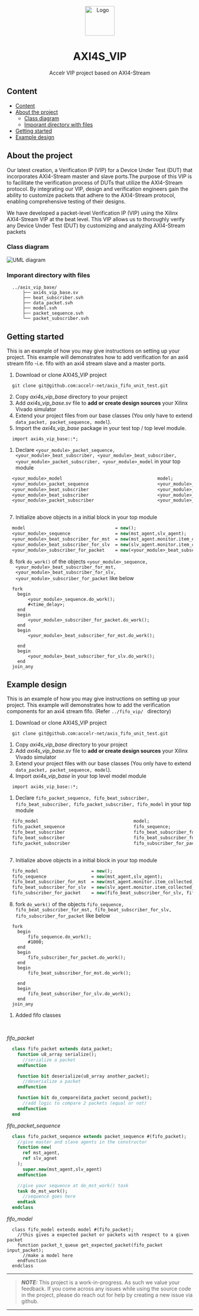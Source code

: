 <div align="center">
  <a href="https://accelr.lk/">
    <img src="https://avatars.githubusercontent.com/u/55974019?s=200&v=4" alt="Logo" width="80" height="80">
  </a>

  <h1 align="center">AXI4S_VIP</h1>

  <p align="center">
   Accelr VIP project based on AXI4-Stream
    <br />
  </p>
</div>
</p>

## Content
- [Content](#content)
- [About the project](#about-the-project)
  - [Class diagram](#class-diagram)
  - [Imporant directory with files](#imporant-directory-with-files)
- [Getting started](#getting-started)
- [Example design](#example-design)

## About the project

Our latest creation, a Verification IP (VIP) for a Device Under Test (DUT) that incorporates AXI4-Stream master and slave ports.The purpose of this VIP is to facilitate the verification process of DUTs that utilize the AXI4-Stream protocol. By integrating our VIP, design and verification engineers gain the ability to customize packets that adhere to the AXI4-Stream protocol, enabling comprehensive testing of their designs.

We have developed a packet-level Verification IP (VIP) using the Xilinx AXI4-Stream VIP at the beat level. This VIP allows us to thoroughly verify any Device Under Test (DUT) by customizing and analyzing AXI4-Stream packets
### Class diagram
![UML diagram](out/doc/design/acc_axi4s_vip.png)

### Imporant directory with files
```
  ../axis_vip_base/
      ├── axi4s_vip_base.sv
      ├── beat_subscriber.svh
      ├── data_packet.svh
      ├── model.svh
      ├── packet_sequence.svh
      └── packet_subscriber.svh
```

## Getting started

This is an example of how you may give instructions on setting up your project. This example will demonstrates how to add verification for an axi4 stream fifo -i.e. fifo with an axi4 stream slave and a master ports.

1. Download or clone AXI4S_VIP project
  ```
    git clone git@github.com:accelr-net/axis_fifo_unit_test.git
  ``` 
2. Copy _axi4s_vip_base_ directory to your project
3. Add _axi4s_vip_base.sv_ file to __add or create design sources__ your Xilinx Vivado simulator
4. Extend your project files from our base classes (You only have to extend ```data_packet, packet_sequence, model```).
5. Import the _axi4s_vip_base_ package in your test top / top level module.
  ```
    import axi4s_vip_base::*;
  ```
1. Declare ```<your_module>_packet_sequence, <your_module>_beat_subscriber, <your_module>_beat_subscriber, <your_module>_packet_subscriber, <your_module>_model``` in your top module
  ```SystemVerilog
    <your_module>_model                                    model;
    <your_module>_packet_sequence                          <your_module>_sequence;
    <your_module>_beat_subscriber                          <your_module>_beat_subscriber_for_mst;
    <your_module>_beat_subscriber                          <your_module>_beat_subscriber_for_slv;
    <your_module>_packet_subscriber                        <your_module>_subscriber_for_packet;
    
  ```
7. Initialize above objects in a initial block in your top module
  ```SystemVerilog
    model                                  = new();
    <your_module>_sequence                 = new(mst_agent,slv_agent);
    <your_module>_beat_subscriber_for_mst  = new(mst_agent.monitor.item_collected_port);
    <your_module>_beat_subscriber_for_slv  = new(slv_agent.monitor.item_collected_port);
    <your_module>_subscriber_for_packet    = new(<your_module>_beat_subscriber_for_slv,<your_module>_beat_subscriber_for_mst,model);
  ```
8. fork ```do_work()``` of the objects ```<your_module>_sequence, <your_module>_beat_subscriber_for_mst, <your_module>_beat_subscriber_for_slv, <your_module>_subscriber_for_packet``` like below
  ```
    fork
      begin
          <your_module>_sequence.do_work();
          #<time_delay>;
      end
      begin
          <your_module>_subscriber_for_packet.do_work();
      end
      begin
          <your_module>_beat_subscriber_for_mst.do_work();
          
      end
      begin
          <your_module>_beat_subscriber_for_slv.do_work();
      end
    join_any
  ```


## Example design

This is an example of how you may give instructions on setting up your project. This example will demonstrates how to add the verification components for an axi4 stream fifo. (Refer ```../fifo_vip/ ``` directory)

1. Download or clone AXI4S_VIP project
  ```
    git clone git@github.com:accelr-net/axis_fifo_unit_test.git
  ``` 
1. Copy _axi4s_vip_base_ directory to your project
2. Add _axi4s_vip_base.sv_ file to __add or create design sources__ your Xilinx Vivado simulator
3. Extend your project files with our base classes (You only have to extend ```data_packet, packet_sequence, model```).
4. Import _axi4s_vip_base_ in your top level model module
  ```
    import axi4s_vip_base::*;
  ```
1. Declare ```fifo_packet_sequence, fifo_beat_subscriber, fifo_beat_subscriber, fifo_packet_subscriber, fifo_model``` in your top module
  ```SystemVerilog
    fifo_model                                    model;
    fifo_packet_sequence                          fifo_sequence;
    fifo_beat_subscriber                          fifo_beat_subscriber_for_mst;
    fifo_beat_subscriber                          fifo_beat_subscriber_for_slv;
    fifo_packet_subscriber                        fifo_subscriber_for_packet;
    
  ```
7. Initialize above objects in a initial block in your top module
  ```SystemVerilog
    fifo_model                    = new();
    fifo_sequence                 = new(mst_agent,slv_agent);
    fifo_beat_subscriber_for_mst  = new(mst_agent.monitor.item_collected_port);
    fifo_beat_subscriber_for_slv  = new(slv_agent.monitor.item_collected_port);
    fifo_subscriber_for_packet    = new(fifo_beat_subscriber_for_slv, fifo_beat_subscriber_for_mst, fifo_model);
  ```
8. fork ```do_work()``` of the objects ```fifo_sequence, fifo_beat_subscriber_for_mst, fifo_beat_subscriber_for_slv, fifo_subscriber_for_packet``` like below
  ```
    fork
      begin
          fifo_sequence.do_work();
          #1000;
      end
      begin
          fifo_subscriber_for_packet.do_work();
      end
      begin
          fifo_beat_subscriber_for_mst.do_work();
          
      end
      begin
          fifo_beat_subscriber_for_slv.do_work();
      end
    join_any
  ```


1. Added fifo classes </br>
  </br>
  
  _fifo_packet_
  ```SystemVerilog
    class fifo_packet extends data_packet;
      function u8_array serialize();
        //serialize a packet
      endfunction

      function bit deserialize(u8_array another_packet);
        //deserialize a packet
      endfunction

      function bit do_compare(data_packet second_packet);
        //add logic to compare 2 packets (equal or not)
      endfunction
    end 
  ```
  _fifo_packet_sequence_
  ```SystemVerilog
    class fifo_packet_sequence extends packet_sequence #(fifo_packet);
      //give master and slave agents in the constructor
      function new(
        ref mst_agent,
        ref slv_agnet
      );
        super.new(mst_agent,slv_agent)
      endfunction

      //give your sequence at do_mst_work() task
      task do_mst_work();
        //sequence goes here
      endtask
    endclass
  ```
  _fifo_model_
  ```SysteVerilog
    class fifo_model extends model #(fifo_packet);
      //this gives a expected packet or packets with respect to a given packet
      function packet_t_queue get_expected_packet(fifo_packet input_packet);
        //make a model here
      endfunction
    endclass
  ```
---
> **_NOTE:_** This project is a work-in-progress. As such we value your feedback. If you come across any issues while using the source code in the project, please do reach out for help by creating a new issue via github.
---

